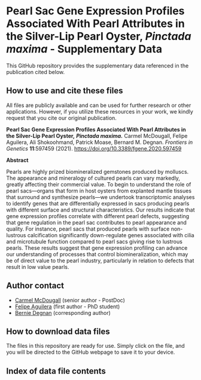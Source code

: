 # Pearl Sac Gene Expression Profiles Associated With Pearl Attributes in the Silver-Lip Pearl Oyster, *Pinctada maxima* - Supplementary Data

This GitHub repository provides the supplementary data referenced in the publication cited below.

## How to use and cite these files 

All files are publicly available and can be used for further research or other applications. However, if you utilize these resources in your work, we kindly request that you cite our original publication.

**Pearl Sac Gene Expression Profiles Associated With Pearl Attributes in the Silver-Lip Pearl Oyster,** ***Pinctada maxima.*** Carmel McDougall, Felipe Aguilera, Ali Shokoohmand, Patrick Moase, Bernard M. Degnan. *Frontiers in Genetics* **11**:597459 (2021). https://doi.org/10.3389/fgene.2020.597459

**Abstract**

Pearls are highly prized biomineralized gemstones produced by molluscs. The appearance and mineralogy of cultured pearls can vary markedly, greatly affecting their commercial value. To begin to understand the role of pearl sacs—organs that form in host oysters from explanted mantle tissues that surround and synthesize pearls—we undertook transcriptomic analyses to identify genes that are differentially expressed in sacs producing pearls with different surface and structural characteristics. Our results indicate that gene expression profiles correlate with different pearl defects, suggesting that gene regulation in the pearl sac contributes to pearl appearance and quality. For instance, pearl sacs that produced pearls with surface non-lustrous calcification significantly down-regulate genes associated with cilia and microtubule function compared to pearl sacs giving rise to lustrous pearls. These results suggest that gene expression profiling can advance our understanding of processes that control biomineralization, which may be of direct value to the pearl industry, particularly in relation to defects that result in low value pearls.

## Author contact

- [Carmel McDougall](mailto:c.mcdougall@uq.edu.au) (senior author - PostDoc)
- [Felipe Aguilera](mailto:f.aguilera@uq.edu.au) (first author - PhD student)
- [Bernie Degnan](b.degnan@uq.edu.au) (corresponding author)

## How to download data files

The files in this repository are ready for use. Simply click on the file, and you will be directed to the GitHub webpage to save it to your device.

## Index of data file contents
